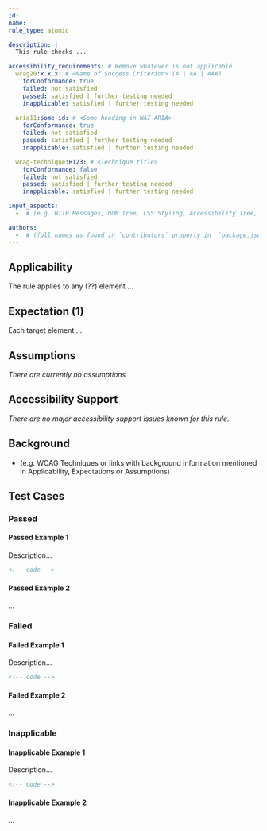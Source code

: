 ```yaml
---
id: 
name:
rule_type: atomic

description: |
  This rule checks ...

accessibility_requirements: # Remove whatever is not applicable
  wcag20:x.x.x: # <Name of Success Criterion> (A | AA | AAA)
    forConformance: true
    failed: not satisfied
    passed: satisfied | further testing needed
    inapplicable: satisfied | further testing needed
    
  aria11:some-id: # <Some heading in WAI-ARIA>
    forConformance: true
    failed: not satisfied
    passed: satisfied | further testing needed
    inapplicable: satisfied | further testing needed

  wcag-technique:H123: # <Technique title>
    forConformance: false
    failed: not satisfied
    passed: satisfied | further testing needed
    inapplicable: satisfied | further testing needed

input_aspects:
  -  # (e.g. HTTP Messages, DOM Tree, CSS Styling, Accessibility Tree, Language, etc.,)

authors:
  -  # (full names as found in `contributors` property in  `package.json` - if not yet listed, please have authors added to the list)
---
```


## Applicability

The rule applies to any (??) element ...

## Expectation (1)

Each target element ...

## Assumptions

_There are currently no assumptions_

## Accessibility Support

_There are no major accessibility support issues known for this rule._

## Background

- (e.g. WCAG Techniques or links with background information mentioned in Applicability, Expectations or Assumptions)

## Test Cases

### Passed

#### Passed Example 1

Description...

```html
<!-- code -->
```

#### Passed Example 2

...

### Failed

#### Failed Example 1

Description...

```html
<!-- code -->
```

#### Failed Example 2

...

### Inapplicable

#### Inapplicable Example 1

Description...

```html
<!-- code -->
```

#### Inapplicable Example 2

...
